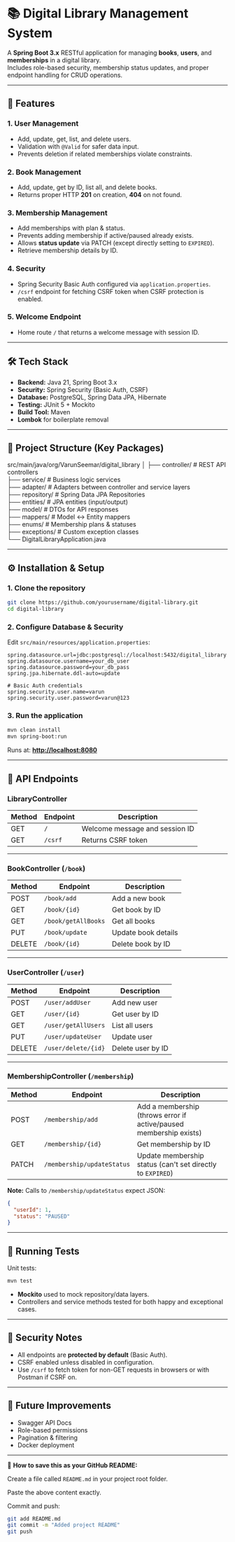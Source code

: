 # 📚 Digital Library Management System

A **Spring Boot 3.x** RESTful application for managing **books**, **users**, and **memberships** in a digital library.  
Includes role-based security, membership status updates, and proper endpoint handling for CRUD operations.

---

## 🚀 Features

### **1. User Management**
- Add, update, get, list, and delete users.
- Validation with `@Valid` for safer data input.
- Prevents deletion if related memberships violate constraints.

### **2. Book Management**
- Add, update, get by ID, list all, and delete books.
- Returns proper HTTP **201** on creation, **404** on not found.

### **3. Membership Management**
- Add memberships with plan & status.
- Prevents adding membership if active/paused already exists.
- Allows **status update** via PATCH (except directly setting to `EXPIRED`).
- Retrieve membership details by ID.

### **4. Security**
- Spring Security Basic Auth configured via `application.properties`.
- `/csrf` endpoint for fetching CSRF token when CSRF protection is enabled.

### **5. Welcome Endpoint**
- Home route `/` that returns a welcome message with session ID.

---

## 🛠️ Tech Stack

- **Backend:** Java 21, Spring Boot 3.x
- **Security:** Spring Security (Basic Auth, CSRF)
- **Database:** PostgreSQL, Spring Data JPA, Hibernate
- **Testing:** JUnit 5 + Mockito
- **Build Tool:** Maven
- **Lombok** for boilerplate removal

---

## 📂 Project Structure (Key Packages)

src/main/java/org/VarunSeemar/digital_library
│
├── controller/ # REST API controllers  
├── service/ # Business logic services  
├── adapter/ # Adapters between controller and service layers  
├── repository/ # Spring Data JPA Repositories  
├── entities/ # JPA entities (input/output)  
├── model/ # DTOs for API responses  
├── mappers/ # Model ↔ Entity mappers  
├── enums/ # Membership plans & statuses  
├── exceptions/ # Custom exception classes  
└── DigitalLibraryApplication.java  

---

## ⚙️ Installation & Setup

### **1. Clone the repository**
```bash
git clone https://github.com/yourusername/digital-library.git
cd digital-library
```

### **2. Configure Database & Security**
Edit `src/main/resources/application.properties`:
```properties
spring.datasource.url=jdbc:postgresql://localhost:5432/digital_library
spring.datasource.username=your_db_user
spring.datasource.password=your_db_pass
spring.jpa.hibernate.ddl-auto=update

# Basic Auth credentials
spring.security.user.name=varun
spring.security.user.password=varun@123
```

### **3. Run the application**
```bash
mvn clean install
mvn spring-boot:run
```
Runs at: [**http://localhost:8080**](http://localhost:8080)

---

## 📡 API Endpoints

### **LibraryController**
| Method | Endpoint   | Description |
|--------|-----------|-------------|
| GET    | `/`       | Welcome message and session ID |
| GET    | `/csrf`   | Returns CSRF token |

---

### **BookController** (`/book`)
| Method | Endpoint            | Description |
|--------|--------------------|-------------|
| POST   | `/book/add`         | Add a new book |
| GET    | `/book/{id}`        | Get book by ID |
| GET    | `/book/getAllBooks` | Get all books |
| PUT    | `/book/update`      | Update book details |
| DELETE | `/book/{id}`        | Delete book by ID |

---

### **UserController** (`/user`)
| Method | Endpoint             | Description |
|--------|---------------------|-------------|
| POST   | `/user/addUser`      | Add new user |
| GET    | `/user/{id}`         | Get user by ID |
| GET    | `/user/getAllUsers`  | List all users |
| PUT    | `/user/updateUser`   | Update user |
| DELETE | `/user/delete/{id}`  | Delete user by ID |

---

### **MembershipController** (`/membership`)
| Method | Endpoint                  | Description |
|--------|---------------------------|-------------|
| POST   | `/membership/add`         | Add a membership (throws error if active/paused membership exists) |
| GET    | `/membership/{id}`        | Get membership by ID |
| PATCH  | `/membership/updateStatus`| Update membership status (can't set directly to `EXPIRED`) |

**Note:** Calls to `/membership/updateStatus` expect JSON:
```json
{
  "userId": 1,
  "status": "PAUSED"
}
```

---

## 🧪 Running Tests

Unit tests:
```bash
mvn test
```
- **Mockito** used to mock repository/data layers.
- Controllers and service methods tested for both happy and exceptional cases.

---

## 🔐 Security Notes

- All endpoints are **protected by default** (Basic Auth).
- CSRF enabled unless disabled in configuration.
- Use `/csrf` to fetch token for non-GET requests in browsers or with Postman if CSRF on.

---

## 🚀 Future Improvements

- Swagger API Docs
- Role-based permissions
- Pagination & filtering
- Docker deployment

---

📌 **How to save this as your GitHub README:**

Create a file called `README.md` in your project root folder.

Paste the above content exactly.

Commit and push:
```bash
git add README.md
git commit -m "Added project README"
git push
```
